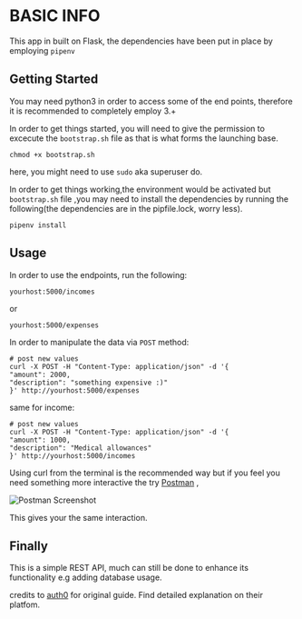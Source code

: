 # BASIC INFO
This app in built on Flask, the dependencies have been put in place by employing `pipenv`

## Getting Started

You may need python3 in order to access some of the end points, therefore it is recommended to completely employ 3.+

In order to get things started, you will need to give the permission to excecute the `bootstrap.sh` file as that is what forms the launching base.

```chmod +x bootstrap.sh```

here, you might need to use `sudo` aka superuser do.

In order to get things working,the environment would be activated but `bootstrap.sh` file ,you may need to install the dependencies by running the following(the dependencies are in the pipfile.lock, worry less).


```
pipenv install
```


## Usage
In order to use the endpoints, run the following:
```
yourhost:5000/incomes

```
or
```
yourhost:5000/expenses
```
In order to manipulate the data via `POST` method:

```
# post new values
curl -X POST -H "Content-Type: application/json" -d '{
"amount": 2000,
"description": "something expensive :)"
}' http://yourhost:5000/expenses
```

same for income:
```
# post new values
curl -X POST -H "Content-Type: application/json" -d '{
"amount": 1000,
"description": "Medical allowances"
}' http://yourhost:5000/incomes
```

Using curl from the terminal is the recommended way but if you feel you need something more interactive the try [Postman](https://www.getpostman.com/apps) ,

![Postman Screenshot](https://github.com/keronei/cash-RESTful-api/blob/master/screenshot.png)

This gives your the same interaction.

## Finally

This is a simple REST API, much can still be done to enhance its functionality e.g adding database usage.

credits to [auth0](https://auth0.com/blog/developing-restful-apis-with-python-and-flask/) for original guide. Find detailed explanation on their platfom.


